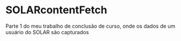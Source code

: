 # SOLARcontentFetch
Parte 1 do meu trabalho de conclusão de curso, onde os dados de um usuário do SOLAR são capturados
